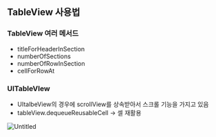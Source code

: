## TableView 사용법

### TableView 여러 메서드

- titleForHeaderInSection
- numberOfSections
- numberOfRowInSection
- cellForRowAt

### UITableVIew

- UItalbeView의 경우에 scrollView를 상속받아서 스크롤 기능을 가지고 있음
- tableView.dequeueReusableCell → 셀 재활용

![Untitled](https://prod-files-secure.s3.us-west-2.amazonaws.com/c6b4dd80-7f00-4276-8157-7d4dc020a261/ed3a1647-8221-46d6-a2b3-7320ffaf6e52/Untitled.png)